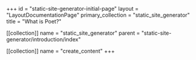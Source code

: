 +++
id = "static-site-generator-initial-page"
layout = "LayoutDocumentationPage"
primary_collection = "static_site_generator"
title = "What is Poet?"

[[collection]]
name = "static_site_generator"
parent = "static-site-generator/introduction/index"

[[collection]]
name = "create_content"
+++

